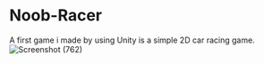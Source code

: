 # Noob-Racer
A first game i made by using Unity is a simple 2D car racing game.
![Screenshot (762)](https://user-images.githubusercontent.com/55059378/81496875-71100080-92ed-11ea-9252-f804ec96b76e.png)
